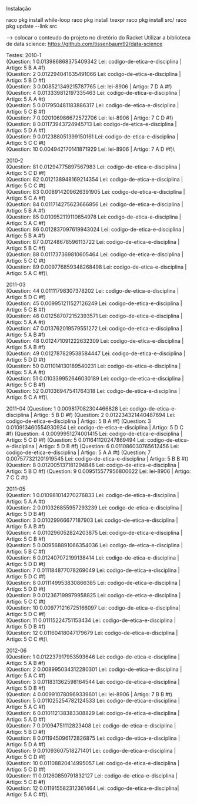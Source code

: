 Instalação

raco pkg install while-loop
raco pkg install txexpr
raco pkg install src/
raco pkg update --link src

--> colocar o conteudo do projeto no diretório do Racket
Utilizar a biblioteca de data science: https://github.com/tissenbaum92/data-science


Testes:
2010-1\
(Question:  1 0.013986868375409342 Lei: codigo-de-etica-e-disciplina | Artigo: 5 B A #f)\
(Question:  2 0.012294041635491066 Lei: codigo-de-etica-e-disciplina | Artigo: 5 B D #f)\
(Question:  3 0.008521349215787765 Lei: lei-8906 					           | Artigo: 7 D A #f)\
(Question:  4 0.013339812197335463 Lei: codigo-de-etica-e-disciplina | Artigo: 5 A A #t)\
(Question:  5 0.017950481183886317 Lei: codigo-de-etica-e-disciplina | Artigo: 5 C B #f)\
(Question:  7 0.020106986672572706 Lei: lei-8906 					           | Artigo: 7 C D #f)\
(Question:  8 0.01173943724945713 Lei: codigo-de-etica-e-disciplina  | Artigo: 5 D A #f)\
(Question:  9 0.012388051399150161 Lei: codigo-de-etica-e-disciplina | Artigo: 5 C C #t)\
(Question:  10 0.004942170141871929 Lei: lei-8906 					         | Artigo: 7 A D #f)\

2010-2\
(Question:  81 0.01294775897567983 Lei: codigo-de-etica-e-disciplina  | Artigo: 5 C D #f)\
(Question:  82 0.012138948169214354 Lei: codigo-de-etica-e-disciplina | Artigo: 5 C C #t)\
(Question:  83 0.008914209626391905 Lei: codigo-de-etica-e-disciplina | Artigo: 5 C A #f)\
(Question:  84 0.011714275623666856 Lei: codigo-de-etica-e-disciplina | Artigo: 5 B A #f)\
(Question:  85 0.010952119110654978 Lei: codigo-de-etica-e-disciplina | Artigo: 5 A C #f)\
(Question:  86 0.012837097619943024 Lei: codigo-de-etica-e-disciplina | Artigo: 5 B A #f)\
(Question:  87 0.01248678596113722 Lei: codigo-de-etica-e-disciplina  | Artigo: 5 B C #f)\
(Question:  88 0.011737369810605464 Lei: codigo-de-etica-e-disciplina | Artigo: 5 C C #t)\
(Question:  89 0.009776859348268498 Lei: codigo-de-etica-e-disciplina | Artigo: 5 A C #f)\

2011-03\
(Question:  44 0.01111798307378202 Lei: codigo-de-etica-e-disciplina | Artigo: 5 D C #f)\
(Question:  45 0.009951211527126249 Lei: codigo-de-etica-e-disciplina | Artigo: 5 C B #f)\
(Question:  46 0.012587072152393571 Lei: codigo-de-etica-e-disciplina | Artigo: 5 A A #t)\
(Question:  47 0.013762019579551272 Lei: codigo-de-etica-e-disciplina | Artigo: 5 A B #f)\
(Question:  48 0.012471091222632309 Lei: codigo-de-etica-e-disciplina | Artigo: 5 A B #f)\
(Question:  49 0.012787829538584447 Lei: codigo-de-etica-e-disciplina | Artigo: 5 D D #t)\
(Question:  50 0.011014130189540231 Lei: codigo-de-etica-e-disciplina | Artigo: 5 A A #t)\
(Question:  51 0.010339952646030189 Lei: codigo-de-etica-e-disciplina | Artigo: 5 C B #f)\
(Question:  52 0.01036947541764318 Lei: codigo-de-etica-e-disciplina | Artigo: 5 C A #f)\

2011-04
(Question:  1 0.009817082304466828 Lei: codigo-de-etica-e-disciplina | Artigo: 5 B D #f)
(Question:  2 0.012234321440487694 Lei: codigo-de-etica-e-disciplina | Artigo: 5 B A #f)
(Question:  3 0.010913460554930934 Lei: codigo-de-etica-e-disciplina | Artigo: 5 D C #f)
(Question:  4 0.0099951274001415 Lei: codigo-de-etica-e-disciplina | Artigo: 5 C D #f)
(Question:  5 0.011641120247869494 Lei: codigo-de-etica-e-disciplina | Artigo: 5 D B #f)
(Question:  6 0.011086030765612456 Lei: codigo-de-etica-e-disciplina | Artigo: 5 A A #t)
(Question:  7 0.007577321201919545 Lei: codigo-de-etica-e-disciplina | Artigo: 5 B B #t)
(Question:  8 0.012005137181294846 Lei: codigo-de-etica-e-disciplina | Artigo: 5 B D #f)
(Question:  9 0.009515577956800622 Lei: lei-8906                     | Artigo: 7 C C #t)

2011-05\
(Question:  1 0.010981014270276833 Lei: codigo-de-etica-e-disciplina | Artigo: 5 A A #t)\
(Question:  2 0.010326855957293239 Lei: codigo-de-etica-e-disciplina | Artigo: 5 D B #f)\
(Question:  3 0.01029966677187903 Lei: codigo-de-etica-e-disciplina  | Artigo: 5 A B #f)\
(Question:  4 0.010296052824203875 Lei: codigo-de-etica-e-disciplina | Artigo: 5 C B #f)\
(Question:  5 0.009568891066354036 Lei: codigo-de-etica-e-disciplina | Artigo: 5 B C #f)\
(Question:  6 0.012407072199138414 Lei: codigo-de-etica-e-disciplina | Artigo: 5 D D #t)\
(Question:  7 0.011184877078269049 Lei: codigo-de-etica-e-disciplina | Artigo: 5 D C #f)\
(Question:  8 0.011149953830866385 Lei: codigo-de-etica-e-disciplina | Artigo: 5 D D #t)\
(Question:  9 0.012367199979958825 Lei: codigo-de-etica-e-disciplina | Artigo: 5 C C #t)\
(Question:  10 0.009771216725166097 Lei: codigo-de-etica-e-disciplina| Artigo: 5 D C #f)\
(Question:  11 0.01115224751153434 Lei: codigo-de-etica-e-disciplina | Artigo: 5 D B #f)\
(Question:  12 0.01160418047179679 Lei: codigo-de-etica-e-disciplina | Artigo: 5 C C #t)\

2012-06\
(Question:  1 0.012237917953593646 Lei: codigo-de-etica-e-disciplina | Artigo: 5 A B #f)\
(Question:  2 0.008995034312280301 Lei: codigo-de-etica-e-disciplina | Artigo: 5 A C #f)\
(Question:  3 0.011831362598164544 Lei: codigo-de-etica-e-disciplina | Artigo: 5 D B #f)\
(Question:  4 0.009910780969339601 Lei: lei-8906                     | Artigo: 7 B B #t)\
(Question:  5 0.011025254782124533 Lei: codigo-de-etica-e-disciplina | Artigo: 5 A C #f)\
(Question:  6 0.010112138383308829 Lei: codigo-de-etica-e-disciplina | Artigo: 5 A D #f)\
(Question:  7 0.01094751112823408 Lei: codigo-de-etica-e-disciplina  | Artigo: 5 B D #f)\
(Question:  8 0.011945096172826875 Lei: codigo-de-etica-e-disciplina | Artigo: 5 D A #f)\
(Question:  9 0.01093607518271401 Lei: codigo-de-etica-e-disciplina  | Artigo: 5 C D #f)\
(Question:  10 0.01108820414995057 Lei: codigo-de-etica-e-disciplina | Artigo: 5 C D #f)\
(Question:  11 0.01260859791832127 Lei: codigo-de-etica-e-disciplina | Artigo: 5 C B #f)\
(Question:  12 0.011915582312361464 Lei: codigo-de-etica-e-disciplina| Artigo: 5 A C #f)\

